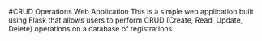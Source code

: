 #CRUD Operations Web Application
This is a simple web application built using Flask that allows users to perform CRUD (Create, Read, Update, Delete) operations on a database of registrations.
